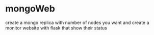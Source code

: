 # mongoWeb
create a mongo replica with number of nodes you want and create a monitor website with flask that show their status
